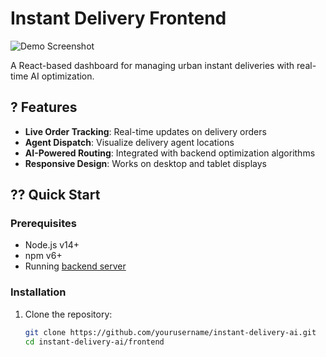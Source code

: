 # Instant Delivery Frontend

![Demo Screenshot](public/screenshot.png) <!-- Add a screenshot later -->

A React-based dashboard for managing urban instant deliveries with real-time AI optimization.

## ? Features

- **Live Order Tracking**: Real-time updates on delivery orders
- **Agent Dispatch**: Visualize delivery agent locations
- **AI-Powered Routing**: Integrated with backend optimization algorithms
- **Responsive Design**: Works on desktop and tablet displays

## ?? Quick Start

### Prerequisites
- Node.js v14+
- npm v6+
- Running [backend server](https://github.com/yourusername/instant-delivery-ai/tree/main/backend)

### Installation
1. Clone the repository:
   ```bash
   git clone https://github.com/yourusername/instant-delivery-ai.git
   cd instant-delivery-ai/frontend